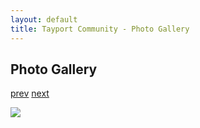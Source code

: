 ```yaml
---
layout: default
title: Tayport Community - Photo Gallery
---
```

## Photo Gallery

[prev](http://tayport.org.uk/photo/188) [next](http://tayport.org.uk/photo/190)

![ ](http://tayport.org.uk/media/189.jpg " ")

